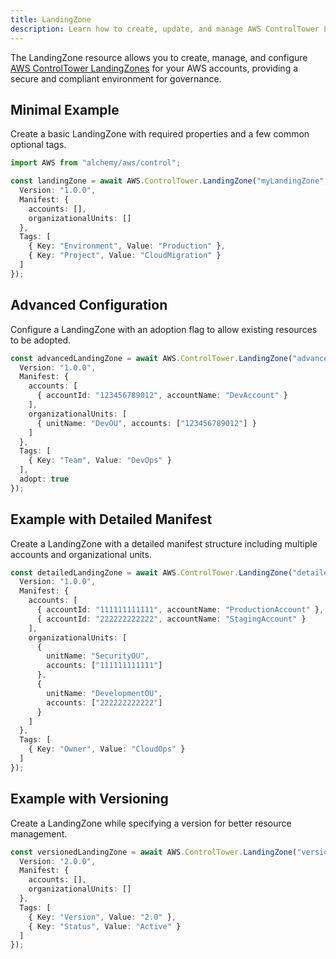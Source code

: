 ```yaml
---
title: LandingZone
description: Learn how to create, update, and manage AWS ControlTower LandingZones using Alchemy Cloud Control.
---
```



The LandingZone resource allows you to create, manage, and configure [AWS ControlTower LandingZones](https://docs.aws.amazon.com/controltower/latest/userguide/) for your AWS accounts, providing a secure and compliant environment for governance.

## Minimal Example

Create a basic LandingZone with required properties and a few common optional tags.

```ts
import AWS from "alchemy/aws/control";

const landingZone = await AWS.ControlTower.LandingZone("myLandingZone", {
  Version: "1.0.0",
  Manifest: {
    accounts: [],
    organizationalUnits: []
  },
  Tags: [
    { Key: "Environment", Value: "Production" },
    { Key: "Project", Value: "CloudMigration" }
  ]
});
```

## Advanced Configuration

Configure a LandingZone with an adoption flag to allow existing resources to be adopted.

```ts
const advancedLandingZone = await AWS.ControlTower.LandingZone("advancedLandingZone", {
  Version: "1.0.0",
  Manifest: {
    accounts: [
      { accountId: "123456789012", accountName: "DevAccount" }
    ],
    organizationalUnits: [
      { unitName: "DevOU", accounts: ["123456789012"] }
    ]
  },
  Tags: [
    { Key: "Team", Value: "DevOps" }
  ],
  adopt: true
});
```

## Example with Detailed Manifest

Create a LandingZone with a detailed manifest structure including multiple accounts and organizational units.

```ts
const detailedLandingZone = await AWS.ControlTower.LandingZone("detailedLandingZone", {
  Version: "1.0.0",
  Manifest: {
    accounts: [
      { accountId: "111111111111", accountName: "ProductionAccount" },
      { accountId: "222222222222", accountName: "StagingAccount" }
    ],
    organizationalUnits: [
      {
        unitName: "SecurityOU",
        accounts: ["111111111111"]
      },
      {
        unitName: "DevelopmentOU",
        accounts: ["222222222222"]
      }
    ]
  },
  Tags: [
    { Key: "Owner", Value: "CloudOps" }
  ]
});
```

## Example with Versioning

Create a LandingZone while specifying a version for better resource management.

```ts
const versionedLandingZone = await AWS.ControlTower.LandingZone("versionedLandingZone", {
  Version: "2.0.0",
  Manifest: {
    accounts: [],
    organizationalUnits: []
  },
  Tags: [
    { Key: "Version", Value: "2.0" },
    { Key: "Status", Value: "Active" }
  ]
});
```
